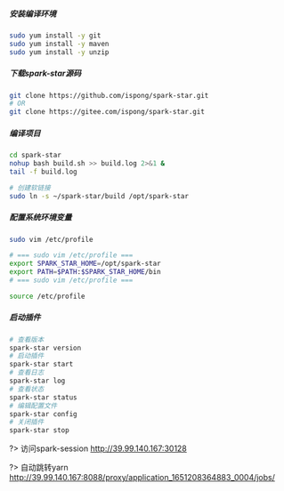##### 安装编译环境

```bash
sudo yum install -y git
sudo yum install -y maven
sudo yum install -y unzip
```

##### 下载spark-star源码

```bash
git clone https://github.com/ispong/spark-star.git
# OR
git clone https://gitee.com/ispong/spark-star.git
```

##### 编译项目

```bash 
cd spark-star
nohup bash build.sh >> build.log 2>&1 &
tail -f build.log

# 创建软链接
sudo ln -s ~/spark-star/build /opt/spark-star
```

##### 配置系统环境变量

```bash
sudo vim /etc/profile

# === sudo vim /etc/profile ===
export SPARK_STAR_HOME=/opt/spark-star
export PATH=$PATH:$SPARK_STAR_HOME/bin
# === sudo vim /etc/profile ===

source /etc/profile
```

##### 启动插件

```bash
# 查看版本
spark-star version
# 启动插件
spark-star start
# 查看日志
spark-star log
# 查看状态
spark-star status
# 编辑配置文件
spark-star config
# 关闭插件
spark-star stop
```

?> 访问spark-session http://39.99.140.167:30128

?> 自动跳转yarn http://39.99.140.167:8088/proxy/application_1651208364883_0004/jobs/
